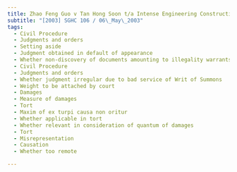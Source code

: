 ```yaml
---
title: Zhao Feng Guo v Tan Hong Soon t/a Intense Engineering Construction 
subtitle: "[2003] SGHC 106 / 06\_May\_2003"
tags:
  - Civil Procedure
  - Judgments and orders
  - Setting aside
  - Judgment obtained in default of appearance
  - Whether non-discovery of documents amounting to illegality warrants setting aside of judgment
  - Civil Procedure
  - Judgments and orders
  - Whether judgment irregular due to bad service of Writ of Summons
  - Weight to be attached by court
  - Damages
  - Measure of damages
  - Tort
  - Maxim of ex turpi causa non oritur
  - Whether applicable in tort
  - Whether relevant in consideration of quantum of damages
  - Tort
  - Misrepresentation
  - Causation
  - Whether too remote

---
```



